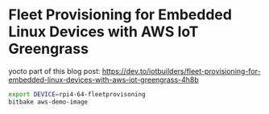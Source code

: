 # Fleet Provisioning for Embedded Linux Devices with AWS IoT Greengrass

yocto part of this blog post:
https://dev.to/iotbuilders/fleet-provisioning-for-embedded-linux-devices-with-aws-iot-greengrass-4h8b

```bash
export DEVICE=rpi4-64-fleetprovisoning
bitbake aws-demo-image
```
